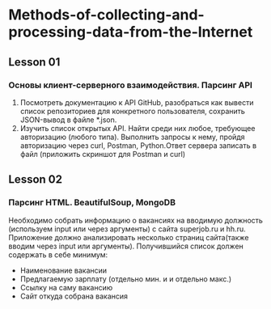 # Methods-of-collecting-and-processing-data-from-the-Internet

## Lesson 01
### Основы клиент-серверного взаимодействия. Парсинг API
1. Посмотреть документацию к API GitHub, разобраться как вывести список репозиториев для конкретного пользователя, сохранить JSON-вывод в файле *.json.
2. Изучить список открытых API. Найти среди них любое, требующее авторизацию (любого типа). Выполнить запросы к нему, пройдя авторизацию через curl, Postman, Python.Ответ сервера записать в файл (приложить скриншот для Postman и curl)

## Lesson 02
### Парсинг HTML. BeautifulSoup, MongoDB
Необходимо собрать информацию о вакансиях на вводимую должность (используем input или через аргументы) с сайта superjob.ru и hh.ru. Приложение должно анализировать несколько страниц сайта(также вводим через input или аргументы). Получившийся список должен содержать в себе минимум:

- Наименование вакансии
- Предлагаемую зарплату (отдельно мин. и и отдельно макс.)
- Ссылку на саму вакансию        
- Сайт откуда собрана вакансия


